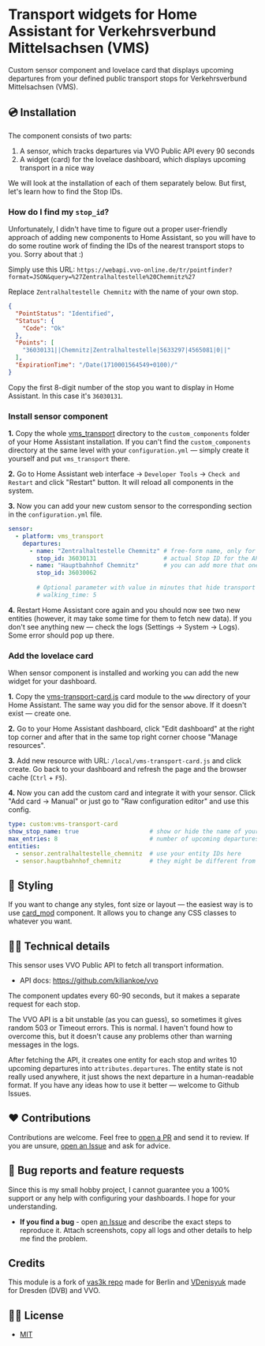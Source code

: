 # Transport widgets for Home Assistant for Verkehrsverbund Mittelsachsen (VMS) 

Custom sensor component and lovelace card that displays upcoming departures from your defined public transport stops for Verkehrsverbund Mittelsachsen (VMS).

## 💿 Installation

The component consists of two parts:

1. A sensor, which tracks departures via VVO Public API every 90 seconds
2. A widget (card) for the lovelace dashboard, which displays upcoming transport in a nice way

We will look at the installation of each of them separately below. But first, let's learn how to find the Stop IDs.

### How do I find my `stop_id`?

Unfortunately, I didn't have time to figure out a proper user-friendly approach of adding new components to Home Assistant, so you will have to do some routine work of finding the IDs of the nearest transport stops to you. Sorry about that :)

Simply use this URL: `https://webapi.vvo-online.de/tr/pointfinder?format=JSON&query=%27Zentralhaltestelle%20Chemnitz%27`

Replace `Zentralhaltestelle Chemnitz` with the name of your own stop.

```json
{
  "PointStatus": "Identified",
  "Status": {
    "Code": "Ok"
  },
  "Points": [
    "36030131||Chemnitz|Zentralhaltestelle|5633297|4565081|0||"
  ],
  "ExpirationTime": "/Date(1710001564549+0100)/"
}
```

Copy the first 8-digit number of the stop you want to display in Home Assistant.
In this case it's `36030131`.

### Install sensor component

**1.** Copy the whole [vms_transport](./custom_components/) directory to the `custom_components` folder of your Home Assistant installation. If you can't find the `custom_components` directory at the same level with your `configuration.yml` — simply create it yourself and put `vms_transport` there.

**2.** Go to Home Assistant web interface -> `Developer Tools` -> `Check and Restart` and click "Restart" button. It will reload all components in the system.

**3.** Now you can add your new custom sensor to the corresponding section in the `configuration.yml` file.

```yaml
sensor:
  - platform: vms_transport
    departures:
      - name: "Zentralhaltestelle Chemnitz" # free-form name, only for display purposes
        stop_id: 36030131                   # actual Stop ID for the API
      - name: "Hauptbahnhof Chemnitz"       # you can add more that one stop to track
        stop_id: 36030062
        
        # Optional parameter with value in minutes that hide transport closer than N minutes
        # walking_time: 5
```

**4.** Restart Home Assistant core again and you should now see two new entities (however, it may take some time for them to fetch new data). If you don't see anything new — check the logs (Settings -> System -> Logs). Some error should pop up there.

### Add the lovelace card

When sensor component is installed and working you can add the new widget for your dashboard.

**1.** Copy the [vms-transport-card.js](./www) card module to the `www` directory of your Home Assistant. The same way you did for the sensor above. If it doesn't exist — create one.

**2.** Go to your Home Assistant dashboard, click "Edit dashboard" at the right top corner and after that in the same top right corner choose "Manage resources".

**3.** Add new resource with URL: `/local/vms-transport-card.js` and click create. Go back to your dashboard and refresh the page and the browser cache (`Ctrl` + `F5`).

**4.** Now you can add the custom card and integrate it with your sensor. Click "Add card -> Manual" or just go to "Raw configuration editor" and use this config.

```yaml
type: custom:vms-transport-card
show_stop_name: true                    # show or hide the name of your stop in card title
max_entries: 8                          # number of upcoming departures to show (max: 10)
entities:
  - sensor.zentralhaltestelle_chemnitz  # use your entity IDs here
  - sensor.hauptbahnhof_chemnitz        # they might be different from mine
```

## 🎨 Styling

If you want to change any styles, font size or layout — the easiest way is to use [card_mod](https://github.com/thomasloven/lovelace-card-mod) component. It allows you to change any CSS classes to whatever you want.

## 👩‍💻 Technical details

This sensor uses VVO Public API to fetch all transport information.

- API docs: https://github.com/kiliankoe/vvo

The component updates every 60-90 seconds, but it makes a separate request for each stop.

The VVO API is a bit unstable (as you can guess), so sometimes it gives random 503 or Timeout errors. This is normal. I haven't found how to overcome this, but it doesn't cause any problems other than warning messages in the logs.

After fetching the API, it creates one entity for each stop and writes 10 upcoming departures into `attributes.departures`. The entity state is not really used anywhere, it just shows the next departure in a human-readable format. If you have any ideas how to use it better — welcome to Github Issues.

## ❤️ Contributions

Contributions are welcome. Feel free to [open a PR](https://github.com/philipkbh/home-assistant-vms-transport/pulls) and send it to review. If you are unsure, [open an Issue](https://github.com/philipkbh/home-assistant-vms-transport/issues) and ask for advice.

## 🐛 Bug reports and feature requests

Since this is my small hobby project, I cannot guarantee you a 100% support or any help with configuring your dashboards. I hope for your understanding.

- **If you find a bug** - open [an Issue](https://github.com/VDenisyuk/home-assistant-transport/issues) and describe the exact steps to reproduce it. Attach screenshots, copy all logs and other details to help me find the problem.

## Credits

This module is a fork of [vas3k repo](https://github.com/vas3k/home-assistant-berlin-transport) made for Berlin and [VDenisyuk](https://github.com/VDenisyuk/home-assistant-transport) made for Dresden (DVB) and VVO.

## 👮‍♀️ License

- [MIT](./LICENSE.md)
